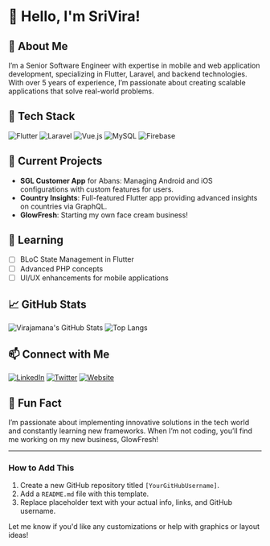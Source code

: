 # 👋 Hello, I'm SriVira!

## 🚀 About Me
I’m a Senior Software Engineer with expertise in mobile and web application development, specializing in Flutter, Laravel, and backend technologies. With over 5 years of experience, I’m passionate about creating scalable applications that solve real-world problems.

## 🔧 Tech Stack
![Flutter](https://img.shields.io/badge/Flutter-02569B?style=for-the-badge&logo=flutter&logoColor=white)
![Laravel](https://img.shields.io/badge/Laravel-FF2D20?style=for-the-badge&logo=laravel&logoColor=white)
![Vue.js](https://img.shields.io/badge/Vue.js-4FC08D?style=for-the-badge&logo=vue.js&logoColor=white)
![MySQL](https://img.shields.io/badge/MySQL-4479A1?style=for-the-badge&logo=mysql&logoColor=white)
![Firebase](https://img.shields.io/badge/Firebase-FFCA28?style=for-the-badge&logo=firebase&logoColor=white)

## 💼 Current Projects
- **SGL Customer App** for Abans: Managing Android and iOS configurations with custom features for users.
- **Country Insights**: Full-featured Flutter app providing advanced insights on countries via GraphQL.
- **GlowFresh**: Starting my own face cream business!

## 🌱 Learning
- [ ] BLoC State Management in Flutter
- [ ] Advanced PHP concepts
- [ ] UI/UX enhancements for mobile applications

## 📈 GitHub Stats
![Virajamana's GitHub Stats](https://github-readme-stats.vercel.app/api?username=YourUsername&show_icons=true&theme=radical)
![Top Langs](https://github-readme-stats.vercel.app/api/top-langs/?username=YourUsername&layout=compact&theme=radical)

## 📫 Connect with Me
[![LinkedIn](https://img.shields.io/badge/LinkedIn-%230077B5.svg?style=for-the-badge&logo=linkedin&logoColor=white)](https://www.linkedin.com/in/YourLinkedInProfile/)
[![Twitter](https://img.shields.io/badge/Twitter-%231DA1F2.svg?style=for-the-badge&logo=twitter&logoColor=white)](https://twitter.com/YourTwitterHandle)
[![Website](https://img.shields.io/badge/Website-%231DA1F2.svg?style=for-the-badge&logo=google-chrome&logoColor=white)](https://yourwebsite.com)

## 🎉 Fun Fact
I’m passionate about implementing innovative solutions in the tech world and constantly learning new frameworks. When I’m not coding, you’ll find me working on my new business, GlowFresh!

---

### How to Add This
1. Create a new GitHub repository titled `[YourGitHubUsername]`.
2. Add a `README.md` file with this template.
3. Replace placeholder text with your actual info, links, and GitHub username.

Let me know if you'd like any customizations or help with graphics or layout ideas!

